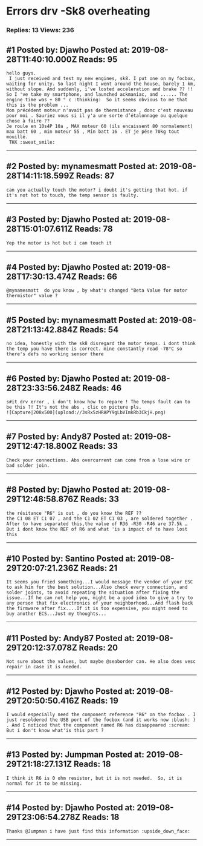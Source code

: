 # Errors drv -Sk8 overheating

### Replies: 13 Views: 236

## \#1 Posted by: Djawho Posted at: 2019-08-28T11:40:10.000Z Reads: 95

```
hello guys.
 I just received and test my new engines, sk8. I put one on my focbox, waiting for unity. So last night I went around the house, barely 1 km, without slope. And suddenly, i've losted acceleration and brake ?? !! So I 've take my smartphone, and launched ackmaniac, and ...... The engine time was + 80 ° c :thinking:  So it seems obvious to me that this is the problem ...
Mon précédent moteur n'avait pas de thermistance , donc c'est nouveau pour moi . Sauriez vous si il y'a une sorte d’étalonnage ou quelque chose à faire ?? 
Je roule en 10s4P 10a , MAX moteur 60 (ils encaissent 80 normalement) max batt 60 , min moteur 55 , Min batt 16 . ET je pése 70kg tout mouillé.
 THX :sweat_smile:
```

---
## \#2 Posted by: mynamesmatt Posted at: 2019-08-28T14:11:18.599Z Reads: 87

```
can you actually touch the motor? i doubt it's getting that hot. if it's not hot to touch, the temp sensor is faulty.
```

---
## \#3 Posted by: Djawho Posted at: 2019-08-28T15:01:07.611Z Reads: 78

```
Yep the motor is hot but i can touch it
```

---
## \#4 Posted by: Djawho Posted at: 2019-08-28T17:30:13.474Z Reads: 66

```
@mynamesmatt  do you know , by what's changed "Beta Value for motor thermistor" value ?
```

---
## \#5 Posted by: mynamesmatt Posted at: 2019-08-28T21:13:42.884Z Reads: 54

```
no idea, honestly with the sk8 disregard the motor temps. i dont think the temp you have there is correct. mine constantly read -78°C so there's defs no working sensor there
```

---
## \#6 Posted by: Djawho Posted at: 2019-08-28T23:33:56.248Z Reads: 46

```
s#it drv error , i don't know how to repare ! The temps fault can to be this ?! It's not the abs , clic on picture pls.
![Capture|208x500](upload://3sRx5zHRAPY9gLbVImkRb3CkjH.png)
```

---
## \#7 Posted by: Andy87 Posted at: 2019-08-29T12:47:18.800Z Reads: 33

```
Check your connections. Abs overcurrent can come from a lose wire or bad solder join.
```

---
## \#8 Posted by: Djawho Posted at: 2019-08-29T12:48:58.876Z Reads: 33

```
the résitance "R6" is out , do you know the REF ??
the C1 08 ET C1 07 , and the C1 02 ET C1 03 , are soldered together .
After to have separated this,the value of R36 -R30 -R46 are 37.5k … But i dont know the REF of R6 and what 'is a impact of to have lost this
```

---
## \#10 Posted by: Santino Posted at: 2019-08-29T20:07:21.236Z Reads: 21

```
It seems you fried something...I would message the vendor of your ESC to ask him for the best solution...Also check every connection, and solder joints, to avoid repeating the situation after fixing the issue...If he can not help you, might be a good idea to give a try to any person that fix electronics of your neighborhood...And flash back the firmware after fix....If it is too expensive, you might need to buy another ECS...Just my thoughts...
```

---
## \#11 Posted by: Andy87 Posted at: 2019-08-29T20:12:37.078Z Reads: 20

```
Not sure about the values, but maybe @seaborder can. He also does vesc repair in case it is needed.
```

---
## \#12 Posted by: Djawho Posted at: 2019-08-29T20:50:50.416Z Reads: 19

```
I would especially need the component reference "R6" on the focbox . I just resoldered the USB port of the focbox (and it works now :blush: ) . And I noticed that the component named R6 has disappeared :scream: But i don't know what'is this part ?
```

---
## \#13 Posted by: Jumpman Posted at: 2019-08-29T21:18:27.131Z Reads: 18

```
I think it R6 is 0 ohm resistor, but it is not needed.  So, it is normal for it to be missing.
```

---
## \#14 Posted by: Djawho Posted at: 2019-08-29T23:06:54.278Z Reads: 18

```
Thanks @Jumpman i have just find this information :upside_down_face:
```

---

